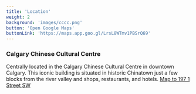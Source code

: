 ```yaml
---
title: 'Location'
weight: 2
background: 'images/cccc.png'
button: 'Open Google Maps'
buttonLink: 'https://maps.app.goo.gl/LrsL8WTmv1PBSrQ69'
---
```


### Calgary Chinese Cultural Centre

Centrally located in the Calgary Chinese Cultural Centre in downtown Calgary. This iconic building is situated in historic Chinatown just a few blocks from the river valley and shops, restaurants, and hotels. [Map to 197 1 Street SW](https://maps.app.goo.gl/LrsL8WTmv1PBSrQ69)


